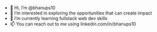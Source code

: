 - 👋 Hi, I’m @bhanups10
- 👀 I’m interested in exploring the opportunities that can create impact
- 🌱 I’m currently learning fullstack web dev skills
- 📫 You can reach out to me using linkedin.com/in/bhanups10

<!---
bhanups10/bhanups10 is a ✨ special ✨ repository because its `README.md` (this file) appears on your GitHub profile.
You can click the Preview link to take a look at your changes.

- 💞️ I’m looking to collaborate on ...
--->
